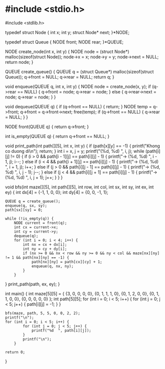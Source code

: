 # #include <stdio.h>
#include <stdlib.h>

typedef struct Node {
    int x;
    int y;
    struct Node* next;
}*NODE;

typedef struct Queue {
    NODE front;
    NODE rear;
}*QUEUE;

NODE create_node(int x, int y) {
    NODE node = (struct Node*) malloc(sizeof(struct Node));
    node->x = x;
    node->y = y;
    node->next = NULL;
    return node;
}

QUEUE create_queue() {
    QUEUE q = (struct Queue*) malloc(sizeof(struct Queue));
    q->front = NULL;
    q->rear = NULL;
    return q;
}

void enqueue(QUEUE q, int x, int y) {
    NODE node = create_node(x, y);
    if (q->rear == NULL) {
        q->front = node;
        q->rear = node;
    }
    else {
        q->rear->next = node;
        q->rear = node;
    }
}

void dequeue(QUEUE q) {
    if (q->front == NULL) {
        return;
    }
    NODE temp = q->front;
    q->front = q->front->next;
    free(temp);
    if (q->front == NULL) {
        q->rear = NULL;
    }
}

NODE front(QUEUE q) {
    return q->front;
}

int is_empty(QUEUE q) {
    return q->front == NULL;
}

void print_path(int path[][5], int x, int y) {
    if (path[x][y] == -1) {
        printf("Khong co duong di\n");
        return;
    }
    int i = x, j = y;
    printf("(%d, %d) ", i, j);
    while (path[i][j] != 0) {
        if (i > 0 && path[i - 1][j] == path[i][j] - 1) {
            printf("-> (%d, %d) ", i - 1, j);
            i--;
        }
        else if (i < 4 && path[i + 1][j] == path[i][j] - 1) {
            printf("-> (%d, %d) ", i + 1, j);
            i++;
        }
        else if (j > 0 && path[i][j - 1] == path[i][j] - 1) {
            printf("-> (%d, %d) ", i, j - 1);
            j--;
        }
        else if (j < 4 && path[i][j + 1] == path[i][j] - 1) {
            printf("-> (%d, %d) ", i, j + 1);
            j++;
        }
    }
}


void bfs(int maze[][5], int path[][5], int row, int col, int sx, int sy, int ex, int ey) {
    int dx[4] = {-1, 1, 0, 0};
    int dy[4] = {0, 0, -1, 1};

    QUEUE q = create_queue();
    enqueue(q, sx, sy);
    path[sx][sy] = 0;

    while (!is_empty(q)) {
        NODE current = front(q);
        int cx = current->x;
    	int cy = current->y;
	    dequeue(q);
	    for (int i = 0; i < 4; i++) {
	        int nx = cx + dx[i];
	        int ny = cy + dy[i];
	        if (nx >= 0 && nx < row && ny >= 0 && ny < col && maze[nx][ny] != 1 && path[nx][ny] == -1) {
	            path[nx][ny] = path[cx][cy] + 1;
	            enqueue(q, nx, ny);
	        }
	    }
}
print_path(path, ex, ey);
}

int main() {
	int maze[5][5] = {
		{3, 0, 0, 0, 0},
		{0, 1, 1, 1, 0},
		{0, 1, 2, 0, 0},
		{0, 1, 1, 0, 0},
		{0, 0, 0, 0, 0}
		};
	int path[5][5];
		for (int i = 0; i < 5; i++) {
		    for (int j = 0; j < 5; j++) {
		        path[i][j] = -1;
		    }
		}
		
	bfs(maze, path, 5, 5, 0, 0, 2, 2);
	printf("\n");
	for (int i = 0; i < 5; i++) {
		    for (int j = 0; j < 5; j++) {
		        printf("%d	", path[i][j]);
		    }
		    printf("\n");
		}

	return 0;
}
